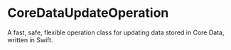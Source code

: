 # CoreDataUpdateOperation
A fast, safe, flexible operation class for updating data stored in Core Data, written in Swift.
